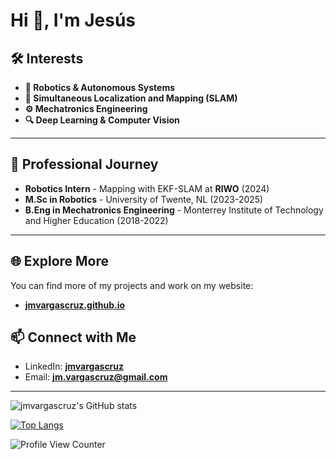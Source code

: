 <h1 allign="center">Hi 👋, I'm Jesús</h1>


## 🛠 Interests
- **🤖 Robotics & Autonomous Systems**
- **📍 Simultaneous Localization and Mapping (SLAM)**
- **⚙️ Mechatronics Engineering**
- **🔍 Deep Learning & Computer Vision**

---

## 🔭 Professional Journey
- **Robotics Intern** - Mapping with EKF-SLAM at **RIWO** (2024)
- **M.Sc in Robotics** - University of Twente, NL (2023-2025)
- **B.Eng in Mechatronics Engineering** - Monterrey Institute of Technology and Higher Education (2018-2022)

---

## 🌐 Explore More
You can find more of my projects and work on my website:
- [**jmvargascruz.github.io**](https://jmvargascruz.github.io)



## 📫 Connect with Me
- LinkedIn: [**jmvargascruz**](https://www.linkedin.com/in/jesusm-vargas/)
- Email: [**jm.vargascruz@gmail.com**](mailto:jm.vargascruz@gmail.com)

---

<!--
**changh95/changh95** is a ✨ _special_ ✨ repository because its `README.md` (this file) appears on your GitHub profile.

Here are some ideas to get you started:

- 🔭 I’m currently working on ...
- 🌱 I’m currently learning ...
- 👯 I’m looking to collaborate on ...
- 🤔 I’m looking for help with ...
- 💬 Ask me about ...
- 📫 How to reach me: ...
- 😄 Pronouns: ...
- ⚡ Fun fact: ...
-->



![jmvargascruz's GitHub stats](https://github-readme-stats.vercel.app/api?username=jmvargascruz&count_private=true&show_icons=true&theme=radical)

[![Top Langs](https://github-readme-stats.vercel.app/api/top-langs/?username=jmvargascruz&layout=compact&theme=radical)](https://github.com/anuraghazra/github-readme-stats)

![Profile View Counter](https://komarev.com/ghpvc/?username=jmvargascruz&color=blue)
